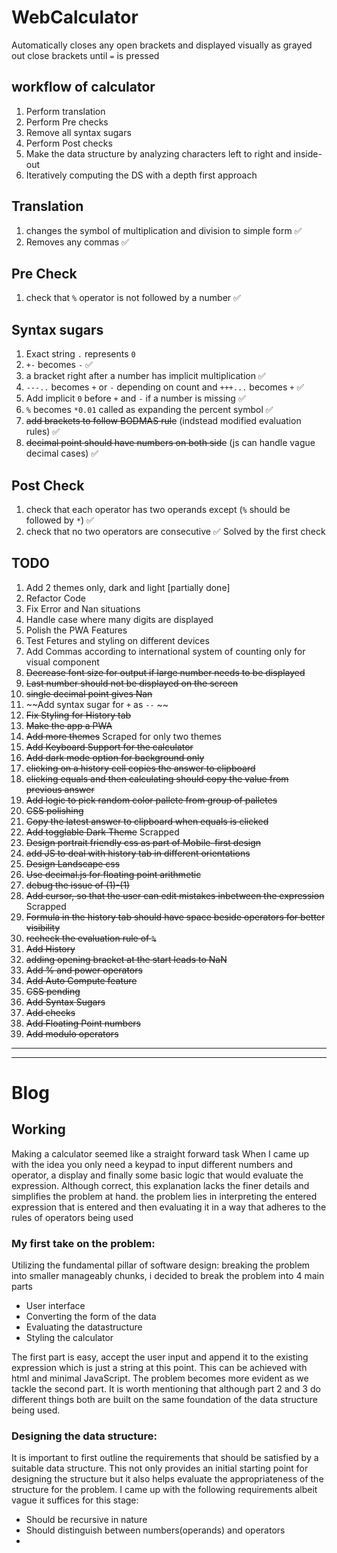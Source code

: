 # WebCalculator
Automatically closes any open brackets and displayed visually as grayed out close brackets until `=` is pressed

## workflow of calculator
1) Perform translation
1) Perform Pre checks
1) Remove all syntax sugars
1) Perform Post checks
1) Make the data structure by analyzing characters left to right and inside-out
1) Iteratively computing the DS with a depth first approach

## Translation
1) changes the symbol of multiplication and division to simple form ✅
1) Removes any commas ✅

## Pre Check
1) check that  `%` operator is not followed by a number ✅

## Syntax sugars
1) Exact string `.` represents `0`
1) `+-` becomes `-` ✅
1) a bracket right after a number has implicit multiplication ✅
1) `---..` becomes `+` or `-` depending on count and `+++...` becomes `+` ✅
1) Add implicit `0` before `+` and `-` if a number is missing ✅
1) `%` becomes `*0.01` called as expanding the percent symbol ✅
1) ~~add brackets to follow BODMAS rule~~ (indstead modified evaluation rules) ✅ 
1) ~~decimal point should have numbers on both side~~ (js can handle vague decimal cases) ✅ 

## Post Check
1) check that each operator has two operands except (`%` should be followed by `*`) ✅
1) check that no two operators are consecutive ✅ Solved by the first check

## TODO
1) Add 2 themes only, dark and light [partially done]
1) Refactor Code
1) Fix Error and Nan situations
1) Handle case where many digits are displayed
1) Polish the PWA Features
1) Test Fetures and styling on different devices
1) Add Commas according to international system of counting only for visual component
1) ~~Decrease font size for output if large number needs to be displayed~~
1) ~~Last number should not be displayed on the screen~~
1) ~~single decimal point gives Nan~~
1) ~~Add syntax sugar for `+` as `--` ~~
1) ~~Fix Styling for History tab~~
1) ~~Make the app a PWA~~
1) ~~Add more themes~~ Scraped for only two themes
1) ~~Add Keyboard Support for the calculator~~
1) ~~Add dark mode option for background only~~
1) ~~clicking on a history cell copies the answer to clipboard~~
1) ~~clicking equals and then calculating should copy the value from previous answer~~
1) ~~Add logic to pick random color pallete from group of palletes~~
1) ~~CSS polishing~~
1) ~~Copy the latest answer to clipboard when equals is clicked~~
1) ~~Add togglable Dark Theme~~ Scrapped
1) ~~Design portrait friendly css as part of Mobile-first design~~
1) ~~add JS to deal with history tab in different orientations~~
1) ~~Design Landscape css~~
1) ~~Use decimal.js for floating point arithmetic~~
1) ~~debug the issue of (1)-(1)~~
1) ~~Add cursor, so that the user can edit mistakes inbetween the expression~~ Scrapped
1) ~~Formula in the history tab should have space beside operators for better visibility~~
1) ~~recheck the evaluation rule of `%`~~
1) ~~Add History~~
1) ~~adding opening bracket at the start leads to NaN~~
1) ~~Add % and power operators~~
1) ~~Add Auto Compute feature~~
1) ~~CSS pending~~
1) ~~Add Syntax Sugars~~
1) ~~Add checks~~
1) ~~Add Floating Point numbers~~
1) ~~Add modulo operators~~

---
---

# Blog

## Working
Making a calculator seemed like a straight forward task When I came up with the idea you only need a keypad to input different numbers and operator, a display and finally some basic logic that would evaluate the expression. Although correct, this explanation lacks the finer details and simplifies the problem at hand. the problem lies in interpreting the entered expression that is entered and then evaluating it in a way that adheres to the rules of operators being used

### My first take on the problem:
Utilizing the fundamental pillar of software design: breaking the problem into smaller manageably chunks, i decided to break the problem into 4 main parts
- User interface
- Converting the form of the data
- Evaluating the datastructure
- Styling the calculator

The first part is easy, accept the user input and append it to the existing expression which is just a string at this point. This can be achieved with html and minimal JavaScript. The problem becomes more evident as we tackle the second part. It is worth mentioning that although part 2 and 3 do different things both are built on the same foundation of the data structure being used.

### Designing the data structure:
It is important to first outline the requirements that should be satisfied by a suitable data structure.  This not only provides an initial starting point for designing the structure but it also helps evaluate the appropriateness of the structure for the problem. I came up with the following requirements albeit vague it suffices for this stage:
- Should be recursive in nature
- Should distinguish between numbers(operands) and operators
-
